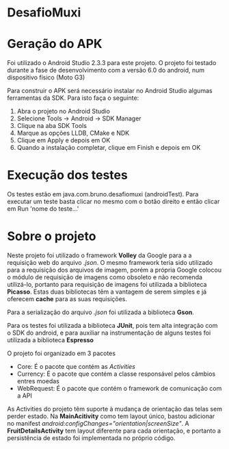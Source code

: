 ﻿# DesafioMuxi

<h1>Geração do APK</h1>

Foi utilizado o Android Studio 2.3.3 para este projeto. O projeto foi testado durante a fase de desenvolvimento com a versão 6.0 do android, num dispositivo físico (Moto G3)

Para construir o APK será necessário instalar no Android Studio algumas ferramentas da SDK. Para isto faça o seguinte:
1. Abra o projeto no Android Studio
2. Selecione Tools -> Android -> SDK Manager
3. Clique na aba SDK Tools 
4. Marque as opções LLDB, CMake e NDK
5. Clique em Apply e depois em OK
6. Quando a instalação completar, clique em Finish e depois em OK

<h1>Execução dos testes</h1>

Os testes estão em java.com.bruno.desafiomuxi (androidTest). Para executar um teste basta clicar no mesmo com o botão direito e então clicar em Run 'nome do teste...'

<h1>Sobre o projeto</h1>

Neste projeto foi utilizado o framework __Volley__ da Google para a a requisição web do arquivo *.json*. O mesmo framework teria sido utilizado para a requisição dos arquivos de imagem, porém a própria Google colocou o módulo de requisição de imagens como obsoleto e não recomenda utilizá-lo, portanto para requisição de imagens foi utilizada a biblioteca __Picasso__. Estas duas bibliotecas têm a vantagem de serem simples e já oferecem __cache__ para as suas requisições.

Para a serialização do arquivo *.json* foi utilizada a biblioteca __Gson__.

Para os testes foi utilizada a biblioteca __JUnit__, pois tem alta integração com o SDK do android, e para auxiliar na instrumentação de alguns testes foi utilizada a biblioteca __Espresso__

O projeto foi organizado em 3 pacotes
* Core: É o pacote que contém as *Activities*
* Currency: É o pacote que contém a classe responsável pelos câmbios entres moedas
* WebRequest: É o pacote que contém o framework de comunicação com a API

As Activities do projeto têm suporte à mudança de orientação das telas sem perder estado. Na __MainAcitivity__ como tem layout único, bastou adicionar no manifest *android:configChanges="orientation|screenSize"*. A __FruitDetailsActivity__ tem layout diferente para cada orientação, e portanto a persistência de estado foi implementada no próprio código.